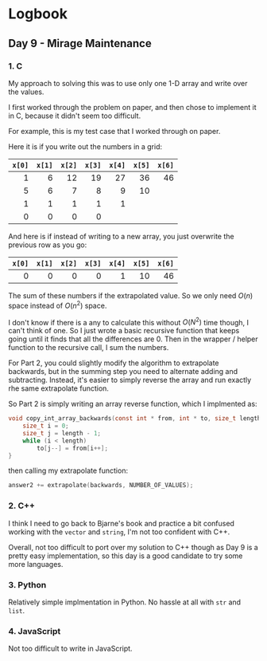 # Logbook

## Day 9 - Mirage Maintenance

### 1. C

My approach to solving this was to use only one 1-D array and write over the values.

I first worked through the problem on paper, and then chose to implement it in C, because it didn't seem too difficult.

For example, this is my test case that I worked through on paper.

Here it is if you write out the numbers in a grid:

| `x[0]` | `x[1]` | `x[2]` | `x[3]` | `x[4]` | `x[5]` | `x[6]` |
| -----: | -----: | -----: | -----: | -----: | -----: | -----: |
|      1 |      6 |     12 |     19 |     27 |     36 |     46 |
|      5 |      6 |      7 |      8 |      9 |     10 |        |
|      1 |      1 |      1 |      1 |      1 |        |        |
|      0 |      0 |      0 |      0 |        |        |        |

And here is if instead of writing to a new array, you just overwrite the previous row as you go:

| `x[0]` | `x[1]` | `x[2]` | `x[3]` | `x[4]` | `x[5]` | `x[6]` |
| -----: | -----: | -----: | -----: | -----: | -----: | -----: |
|      0 |      0 |      0 |      0 |      1 |     10 |     46 |

The sum of these numbers if the extrapolated value. So we only need $O(n)$ space instead of $O(n^2)$ space.

I don't know if there is a any to calculate this without $O(N^2)$ time though, I can't think of one. So I just wrote a basic recursive function that keeps going until it finds that all the differences are 0. Then in the wrapper / helper function to the recursive call, I sum the numbers.

For Part 2, you could slightly modify the algorithm to extrapolate backwards, but in the summing step you need to alternate adding and subtracting. Instead, it's easier to simply reverse the array and run exactly rhe same extrapolate function.

So Part 2 is simply writing an array reverse function, which I implmented as:

```C
void copy_int_array_backwards(const int * from, int * to, size_t length) {
    size_t i = 0;
    size_t j = length - 1;
    while (i < length)
        to[j--] = from[i++];
}
```

then calling my extrapolate function:

```C
answer2 += extrapolate(backwards, NUMBER_OF_VALUES);
```

### 2. C++

I think I need to go back to Bjarne's book and practice a bit confused working with the `vector` and `string`, I'm not too confident with C++.

Overall, not too difficult to port over my solution to C++ though as Day 9 is a pretty easy implementation, so this day is a good candidate to try some more languages.

### 3. Python

Relatively simple implmentation in Python. No hassle at all with `str` and `list`.

### 4. JavaScript

Not too difficult to write in JavaScript.
